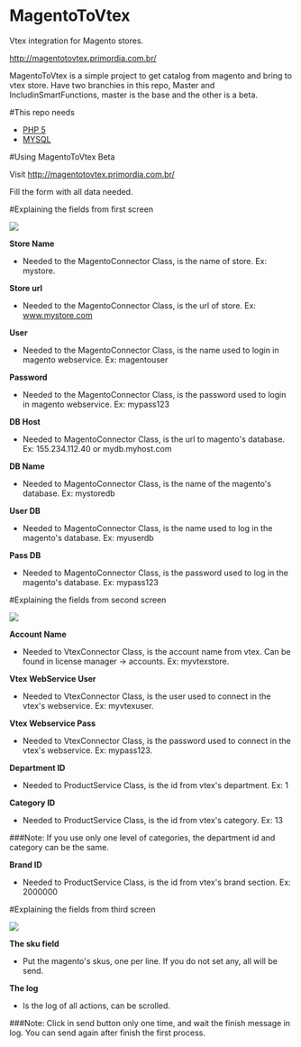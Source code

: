 # MagentoToVtex
Vtex integration for Magento stores.

http://magentotovtex.primordia.com.br/

MagentoToVtex is a simple project to get catalog from magento and bring to vtex store. Have two branchies in this repo, Master and IncludinSmartFunctions, master is the base and the other is a beta.

#This repo needs
- <a href=http://php.net/downloads.php>PHP 5</a>
- <a href=https://www.mysql.com/downloads/>MYSQL</a>

#Using MagentoToVtex Beta

Visit http://magentotovtex.primordia.com.br/

Fill the form with all data needed.

#Explaining the fields from first screen

<a href=http://magentotovtex.primordia.com.br/><img src=http://s29.postimg.org/dxf30me1j/image.png></a>

<b>Store Name</b>
- Needed to the MagentoConnector Class, is the name of store. Ex: mystore.

<b>Store url</b> 
- Needed to the MagentoConnector Class, is the url of store. Ex: www.mystore.com

<b>User</b>
- Needed to the MagentoConnector Class, is the name used to login in magento webservice. Ex: magentouser

<b>Password</b>
- Needed to the MagentoConnector Class, is the password used to login in magento webservice. Ex: mypass123

<b>DB Host</b>
- Needed to MagentoConnector Class, is the url to magento's database. Ex: 155.234.112.40 or mydb.myhost.com

<b>DB Name</b>
- Needed to MagentoConnector Class, is the name of the magento's database. Ex: mystoredb

<b>User DB</b>
- Needed to MagentoConnector Class, is the name used to log in the magento's database. Ex: myuserdb

<b>Pass DB</b>
- Needed to MagentoConnector Class, is the password used to log in the magento's database. Ex: mypass123

#Explaining the fields from second screen

<a href=http://magentotovtex.primordia.com.br/><img src=http://s15.postimg.org/ssbhk6q1n/image.png></a>

<b>Account Name</b>
- Needed to VtexConnector Class, is the account name from vtex. Can be found in license manager -> accounts. Ex: myvtexstore.

<b>Vtex WebService User</b>
- Needed to VtexConnector Class, is the user used to connect in the vtex's webservice. Ex: myvtexuser.

<b>Vtex Webservice Pass</b>
- Needed to VtexConnector Class, is the password used to connect in the vtex's webservice. Ex: mypass123.

<b>Department ID</b>
- Needed to ProductService Class, is the id from vtex's department. Ex: 1

<b>Category ID</b>
- Needed to ProductService Class, is the id from vtex's category. Ex: 13

###Note: If you use only one level of categories, the department id and category can be the same.

<b>Brand ID</b>
- Needed to ProductService Class, is the id from vtex's brand section. Ex: 2000000

#Explaining the fields from third screen

<a href=http://magentotovtex.primordia.com.br/><img src=http://s21.postimg.org/yzc6284gn/image.png></a>

<b>The sku field</b>
- Put the magento's skus, one per line. If you do not set any, all will be send.

<b>The log</b>
- Is the log of all actions, can be scrolled.

###Note: Click in send button only one time, and wait the finish message in log. You can send again after finish the first process.
